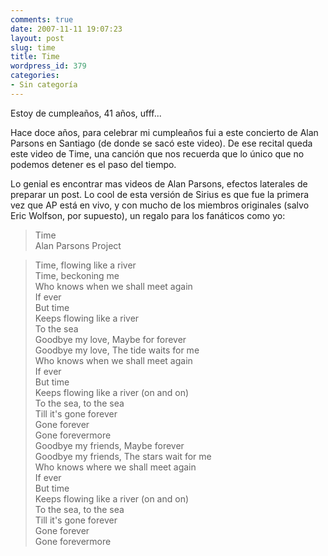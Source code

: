 ```yaml
---
comments: true
date: 2007-11-11 19:07:23
layout: post
slug: time
title: Time
wordpress_id: 379
categories:
- Sin categoría
---
```


Estoy de cumpleaños, 41 años, ufff...

Hace doce años, para celebrar mi cumpleaños fui a este concierto de Alan Parsons en Santiago (de donde se sacó este video). De ese recital queda este video de Time, una canción que nos recuerda que lo único que no podemos detener es el paso del tiempo.

  






  


Lo genial es encontrar mas videos de Alan Parsons, efectos laterales de preparar un post. Lo cool de esta versión de Sirius es que fue la primera vez que AP está en vivo, y con mucho de los miembros originales (salvo Eric Wolfson, por supuesto), un regalo para los fanáticos como yo:

  






  


> Time  
Alan Parsons Project

> Time, flowing like a river  
Time, beckoning me  
Who knows when we shall meet again  
If ever  
But time  
Keeps flowing like a river  
To the sea  
Goodbye my love, Maybe for forever  
Goodbye my love, The tide waits for me  
Who knows when we shall meet again  
If ever  
But time  
Keeps flowing like a river (on and on)  
To the sea, to the sea  
Till it's gone forever  
Gone forever  
Gone forevermore  
Goodbye my friends, Maybe forever  
Goodbye my friends, The stars wait for me  
Who knows where we shall meet again  
If ever  
But time  
Keeps flowing like a river (on and on)  
To the sea, to the sea  
Till it's gone forever  
Gone forever  
Gone forevermore



